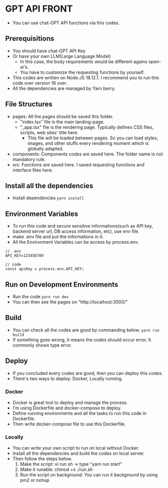 # GPT API FRONT

- You can use chat-GPT API functions via this codes.

## Prerequisitions

- You should have chat-GPT API Key
- Or have your own LLM(Large Language Model)
  - In this case, the body requirements would be different agains open-ai's.
  - You have to customize the requesting functions by yourself.
- This codes are written on Node.JS 18.12.1. I recommend you to run this code over version 18 over.
- All the dependencies are managed by Yarn berry.

## File Structures

- pages: All the pages should be saved this folder.
  - "index.tsx" file is the main landing-page.
  - "\_app.tsx" file is the rendering page. Typically defines CSS files, scripts, web sites' title here.
    - This file will be loaded between pages. So you can load styles, images, and other stuffs every rendering moment which is globally adapted.
- components: Components codes are saved here. The folder name is not mandatory rule.
- src: Functions are saved here. I saved requesting functions and interface files here.

## Install all the dependencies

- Install dependencies
  `yarn install`

## Environment Variables

- To run this code and secure sensitive informations(such as API key, backend server url, DB access information, etc), use env file.
- make .env file and put the informations in it.
- All the Environment Variables can be access by process.env.

```
// .env
API_KEY=123456789

// code
const apiKey = process.env.API_KEY;
```

## Run on Development Environments

- Run the code
  `yarn run dev`
- You can then see the pages on "http://localhost:3000/"

## Build

- You can check all the codes are good by commanding below.
  `yarn run build`
- If something goes wrong, it means the codes should occur error. It commonly shows type error.

## Deploy

- If you concluded every codes are good, then you can deploy this codes.
- There's two ways to deploy: Docker, Locally running.

### Docker

- Docker is great tool to deploy and manage the process.
- I'm using Dockerfile and docker-compose to deploy.
- Define running environments and all the tasks to run this code in Dockerfile.
- Then write docker-compose file to use this Dockerfile.

### Locally

- You can write your own script to run on local without Docker.
- Install all the dependencies and build the codes on local server.
- Then follow the steps below.
  1. Make the script: vi run.sh -> type "yarn run start"
  2. Make it runable: chmod +x ./run.sh
  3. Run the script on background: You can run it background by using pm2 or nohup
